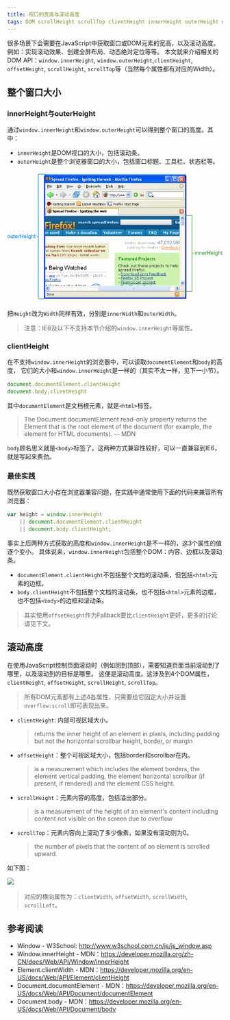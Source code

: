 ```yaml
---
title: 视口的宽高与滚动高度
tags: DOM scrollHeight scrollTop clientHeight innerHeight outerHeight offsetHeight
---
```


很多场景下会需要在JavaScript中获取窗口或DOM元素的宽高，以及滚动高度。
例如：实现滚动效果、创建全屏布局、动态绝对定位等等。
本文就来介绍相关的DOM API：`window.innerHeight`, `window.outerHeight`,`clientHeight`,
`offsetHeight`, `scrollHeight`, `scrollTop`等（当然每个属性都有对应的Width）。

## 整个窗口大小

### innerHeight与outerHeight

通过`window.innerHeight`和`window.outerHeight`可以得到整个窗口的高度。其中：

* `innerHeight`是DOM视口的大小，包括滚动条。
* `outerHeight`是整个浏览器窗口的大小，包括窗口标题、工具栏、状态栏等。

![innerHeight and outerHeight](/assets/img/blog/css/inner-outter-height.png)

把`Height`改为`Width`同样有效，分别是`innerWidth`和`outerWidth`。

> 注意：IE8及以下不支持本节介绍的`window.innerHeight`等属性。

<!--more-->

### clientHeight

在不支持`window.innerHeight`的浏览器中，可以读取`documentElement`和`body`的高度，
它们的大小和`window.innerHeight`是一样的（其实不太一样，见下一小节）。

```javascript
document.documentElement.clientHeight
document.body.clientHeight
```

其中`documentElement`是文档根元素，就是`<html>`标签。

> The Document.documentElement read-only property returns the Element that is the root element of the document (for example, the <html> element for HTML documents).  -- MDN

`body`顾名思义就是`<body>`标签了。这两种方式兼容性较好，可以一直兼容到IE6，就是写起来费劲。

### 最佳实践

既然获取窗口大小存在浏览器兼容问题，在实践中通常使用下面的代码来兼容所有浏览器：

```javascript
var height = window.innerHeight
    || document.documentElement.clientHeight
    || document.body.clientHeight;
```

事实上后两种方式获取的高度和`window.innerHeight`是不一样的，这3个属性的值逐个变小。
具体说来，`window.innerHeight`包括整个DOM：内容、边框以及滚动条。

* `documentElement.clientHeight`不包括整个文档的滚动条，但包括`<html>`元素的边框。
* `body.clientHeight`不包括整个文档的滚动条，也不包括`<html>`元素的边框，也不包括`<body>`的边框和滚动条。

> 其实使用`offsetHeight`作为Fallback要比`clientHeight`更好，更多的讨论请见下文。

## 滚动高度

在使用JavaScript控制页面滚动时（例如回到顶部），需要知道页面当前滚动到了哪里，以及滚动到的目标是哪里。
这便是滚动高度。这涉及到4个DOM属性，`clientHeight`, `offsetHeight`, `scrollHeight`, `scrollTop`。

> 所有DOM元素都有上述4各属性，只需要给它固定大小并设置`overflow:scroll`即可表现出来。

* `clientHeight`: 内部可视区域大小。

    > returns the inner height of an element in pixels, including padding but not the horizontal scrollbar height, border, or margin

* `offsetHeight`：整个可视区域大小，包括border和scrollbar在内。

    > is a measurement which includes the element borders, the element vertical padding, the element horizontal scrollbar (if present, if rendered) and the element CSS height.

* `scrollHeight`：元素内容的高度，包括溢出部分。

    > is a measurement of the height of an element's content including content not visible on the screen due to overflow

* `scrollTop`：元素内容向上滚动了多少像素，如果没有滚动则为0。

    >  the number of pixels that the content of an element is scrolled upward. 

如下图：

![][height]

> 对应的横向属性为：`clientWidth`, `offsetWidth`, `scrollWidth`, `scrollLeft`。

## 参考阅读

* Window - W3School: <http://www.w3school.com.cn/js/js_window.asp>
* Window.innerHeight - MDN：<https://developer.mozilla.org/zh-CN/docs/Web/API/Window/innerHeight>
* Element.clientWidth - MDN：<https://developer.mozilla.org/en-US/docs/Web/API/Element/clientHeight>
* Document.documentElement - MDN：<https://developer.mozilla.org/en-US/docs/Web/API/Document/documentElement>
* Document.body - MDN：<https://developer.mozilla.org/en-US/docs/Web/API/Document/body>

[height]: /assets/img/blog/css/height.png
